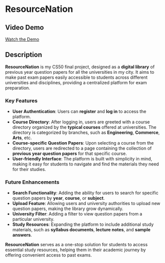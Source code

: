 # ResourceNation

## Video Demo
[Watch the Demo](https://youtu.be/foWneOa47iM)

## Description
**ResourceNation** is my CS50 final project, designed as a **digital library** of previous year question papers for all the universities in my city. It aims to make past exam papers easily accessible to students across different universities and disciplines, providing a centralized platform for exam preparation.

### Key Features
- **User Authentication**: Users can **register** and **log in** to access the platform.
- **Course Directory**: After logging in, users are greeted with a course directory organized by the **typical courses** offered at universities. The directory is categorized by branches, such as **Engineering**, **Commerce**, **Arts**, etc.
- **Course-specific Question Papers**: Upon selecting a course from the directory, users are redirected to a page containing the collection of **previous year question papers** for that specific course.
- **User-friendly Interface**: The platform is built with simplicity in mind, making it easy for students to navigate and find the materials they need for their studies.

### Future Enhancements
- **Search Functionality**: Adding the ability for users to search for specific question papers by **year**, **course**, or **subject**.
- **Upload Feature**: Allowing users and university authorities to upload new question papers, making the library grow dynamically.
- **University Filter**: Adding a filter to view question papers from a particular university.
- **Study Resources**: Expanding the platform to include additional study materials, such as **syllabus documents**, **lecture notes**, and **sample answers**.

**ResourceNation** serves as a one-stop solution for students to access essential study resources, helping them in their academic journey by offering convenient access to past exams.

